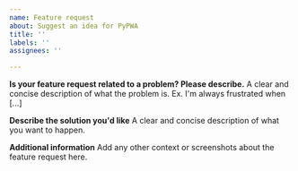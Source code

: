 ```yaml
---
name: Feature request
about: Suggest an idea for PyPWA
title: ''
labels: ''
assignees: ''

---
```


**Is your feature request related to a problem? Please describe.**
A clear and concise description of what the problem is. Ex. I'm always frustrated when [...]

**Describe the solution you'd like**
A clear and concise description of what you want to happen.

**Additional information**
Add any other context or screenshots about the feature request here.
